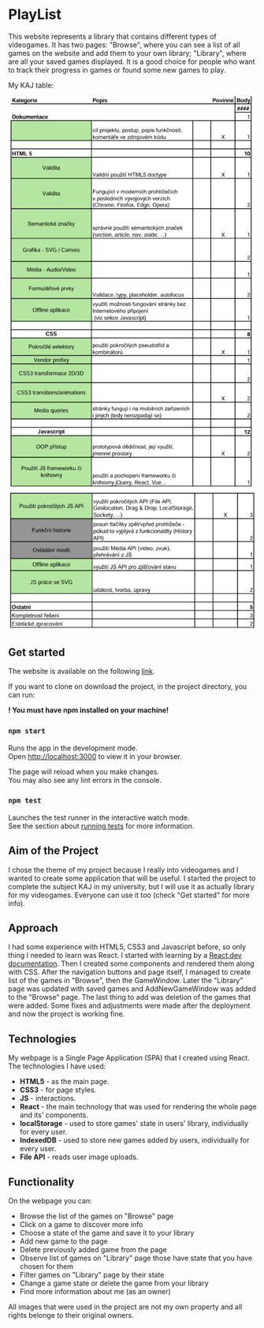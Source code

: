 # PlayList
This website represents a library that contains different types of videogames. It has two pages: "Browse", where you can see a list of all games on the website and add them to your own library; "Library", where are all your saved games displayed.
It is a good choice for people who want to track their progress in games or found some new games to play.

My KAJ table:

![img.png](img.png)
![img_1.png](img_1.png)

## Get started
The website is available on the following [link](https://ivanopolus21.github.io/GameList/).

If you want to clone on download the project, in the project directory, you can run:

**! You must have npm installed on your machine!**

### `npm start`

Runs the app in the development mode.\
Open [http://localhost:3000](http://localhost:3000) to view it in your browser.

The page will reload when you make changes.\
You may also see any lint errors in the console.

### `npm test`

Launches the test runner in the interactive watch mode.\
See the section about [running tests](https://facebook.github.io/create-react-app/docs/running-tests) for more information.

## Aim of the Project
I chose the theme of my project because I really into videogames and I wanted to create some application that will be useful.
I started the project to complete the subject KAJ in my university, but I will use it as actually library for my videogames.
Everyone can use it too (check "Get started" for more info).

## Approach
I had some experience with HTML5, CSS3 and Javascript before, so only thing I needed to learn was React.
I started with learning by a [React.dev documentation](https://react.dev/).
Then I created some components and rendered them along with CSS.
After the navigation buttons and page itself, I managed to create list of the games in "Browse", then the GameWindow.
Later the "Library" page was updated with saved games and AddNewGameWindow was added to the "Browse" page.
The last thing to add was deletion of the games that were added.
Some fixes and adjustments were made after the deployment and now the project is working fine.

## Technologies
My webpage is a Single Page Application (SPA) that I created using React.
The technologies I have used:
- **HTML5** - as the main page.
- **CSS3** - for page styles.
- **JS** - interactions.
- **React** - the main technology that was used for rendering the whole page and its' components.
- **localStorage** - used to store games' state in users' library, individually for every user.
- **IndexedDB** - used to store new games added by users, individually for every user.
- **File API** - reads user image uploads.

## Functionality
On the webpage you can:
- Browse the list of the games on "Browse" page
- Click on a game to discover more info
- Choose a state of the game and save it to your library
- Add new game to the page
- Delete previously added game from the page
- Observe list of games on "Library" page those have state that you have chosen for them
- Filter games on "Library" page by their state
- Change a game state or delete the game from your library
- Find more information about me (as an owner)

All images that were used in the project are not my own property and all rights belonge to their original owners.
